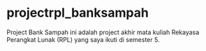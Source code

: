 # projectrpl_banksampah
Project Bank Sampah ini adalah project akhir mata kuliah Rekayasa Perangkat Lunak (RPL) yang saya ikuti di semester 5.
